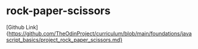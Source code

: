 # rock-paper-scissors

[Github Link]{https://github.com/TheOdinProject/curriculum/blob/main/foundations/javascript_basics/project_rock_paper_scissors.md}